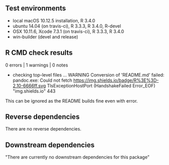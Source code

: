 ## Test environments
* local macOS 10.12.5 installation, R 3.4.0
* ubuntu 14.04 (on travis-ci), R 3.3.3, R 3.4.0, R-devel
* OSX 10.11.6, Xcode 7.3.1 (on travis-ci), R 3.3.3, R 3.4.0
* win-builder (devel and release)

## R CMD check results

0 errors | 1 warnings | 0 notes

* checking top-level files ... WARNING
Conversion of 'README.md' failed:
pandoc.exe: Could not fetch https://img.shields.io/badge/R%3E%3D-2.10-6666ff.svg
TlsExceptionHostPort (HandshakeFailed Error_EOF) "img.shields.io" 443

This can be ignored as the README builds fine even with error.

## Reverse dependencies

There are no reverse dependencies.

## Downstream dependencies

"There are currently no downstream dependencies for this package”
